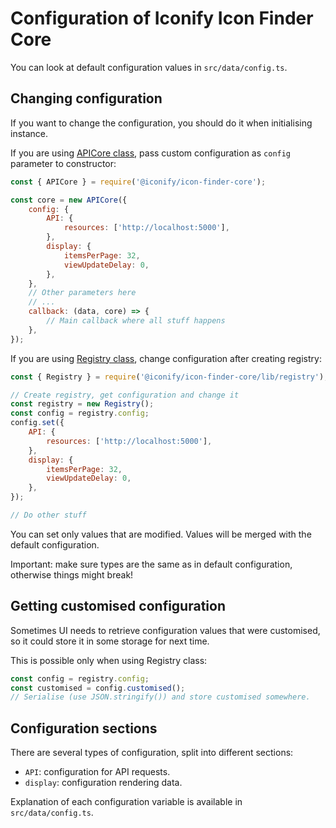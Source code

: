 # Configuration of Iconify Icon Finder Core

You can look at default configuration values in `src/data/config.ts`.

## Changing configuration

If you want to change the configuration, you should do it when initialising instance.

If you are using [APICore class](api-core.md), pass custom configuration as `config` parameter to constructor:

```js
const { APICore } = require('@iconify/icon-finder-core');

const core = new APICore({
	config: {
		API: {
			resources: ['http://localhost:5000'],
		},
		display: {
			itemsPerPage: 32,
			viewUpdateDelay: 0,
		},
	},
	// Other parameters here
	// ...
	callback: (data, core) => {
		// Main callback where all stuff happens
	},
});
```

If you are using [Registry class](registry.md), change configuration after creating registry:

```js
const { Registry } = require('@iconify/icon-finder-core/lib/registry');

// Create registry, get configuration and change it
const registry = new Registry();
const config = registry.config;
config.set({
	API: {
		resources: ['http://localhost:5000'],
	},
	display: {
		itemsPerPage: 32,
		viewUpdateDelay: 0,
	},
});

// Do other stuff
```

You can set only values that are modified. Values will be merged with the default configuration.

Important: make sure types are the same as in default configuration, otherwise things might break!

## Getting customised configuration

Sometimes UI needs to retrieve configuration values that were customised, so it could store it in some storage for next time.

This is possible only when using Registry class:

```js
const config = registry.config;
const customised = config.customised();
// Serialise (use JSON.stringify()) and store customised somewhere.
```

## Configuration sections

There are several types of configuration, split into different sections:

-   `API`: configuration for API requests.
-   `display`: configuration rendering data.

Explanation of each configuration variable is available in `src/data/config.ts`.
